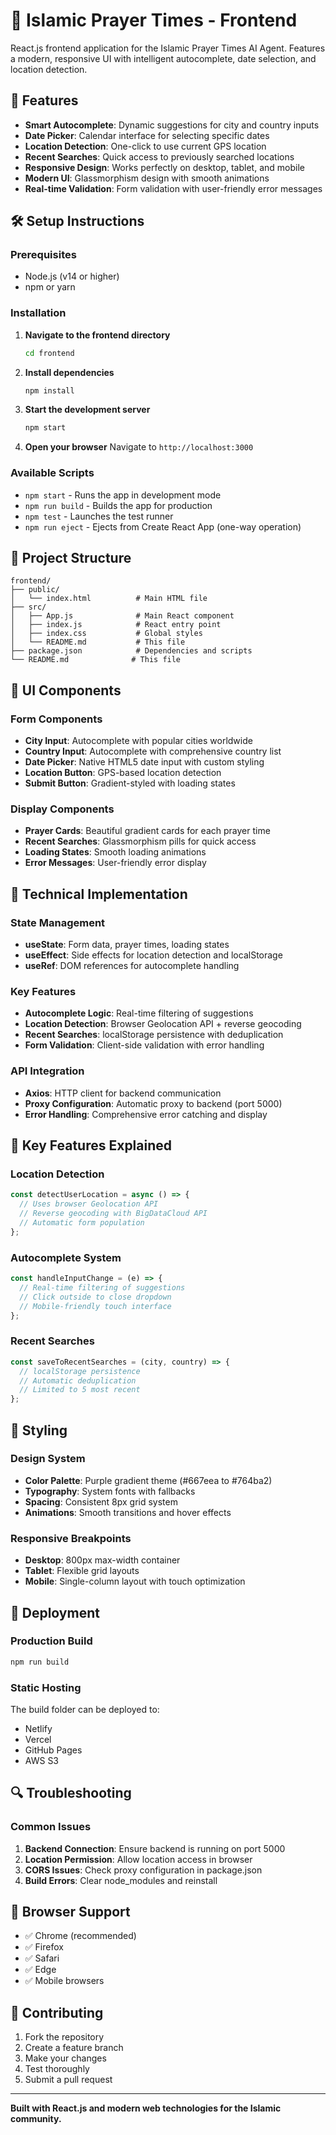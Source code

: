 # 🎨 Islamic Prayer Times - Frontend

React.js frontend application for the Islamic Prayer Times AI Agent. Features a modern, responsive UI with intelligent autocomplete, date selection, and location detection.

## 🚀 Features

- **Smart Autocomplete**: Dynamic suggestions for city and country inputs
- **Date Picker**: Calendar interface for selecting specific dates
- **Location Detection**: One-click to use current GPS location
- **Recent Searches**: Quick access to previously searched locations
- **Responsive Design**: Works perfectly on desktop, tablet, and mobile
- **Modern UI**: Glassmorphism design with smooth animations
- **Real-time Validation**: Form validation with user-friendly error messages

## 🛠️ Setup Instructions

### Prerequisites
- Node.js (v14 or higher)
- npm or yarn

### Installation

1. **Navigate to the frontend directory**
   ```bash
   cd frontend
   ```

2. **Install dependencies**
   ```bash
   npm install
   ```

3. **Start the development server**
   ```bash
   npm start
   ```

4. **Open your browser**
   Navigate to `http://localhost:3000`

### Available Scripts

- `npm start` - Runs the app in development mode
- `npm run build` - Builds the app for production
- `npm test` - Launches the test runner
- `npm run eject` - Ejects from Create React App (one-way operation)

## 📁 Project Structure

```
frontend/
├── public/
│   └── index.html          # Main HTML file
├── src/
│   ├── App.js              # Main React component
│   ├── index.js            # React entry point
│   ├── index.css           # Global styles
│   └── README.md           # This file
├── package.json            # Dependencies and scripts
└── README.md              # This file
```

## 🎨 UI Components

### Form Components
- **City Input**: Autocomplete with popular cities worldwide
- **Country Input**: Autocomplete with comprehensive country list
- **Date Picker**: Native HTML5 date input with custom styling
- **Location Button**: GPS-based location detection
- **Submit Button**: Gradient-styled with loading states

### Display Components
- **Prayer Cards**: Beautiful gradient cards for each prayer time
- **Recent Searches**: Glassmorphism pills for quick access
- **Loading States**: Smooth loading animations
- **Error Messages**: User-friendly error display

## 🔧 Technical Implementation

### State Management
- **useState**: Form data, prayer times, loading states
- **useEffect**: Side effects for location detection and localStorage
- **useRef**: DOM references for autocomplete handling

### Key Features
- **Autocomplete Logic**: Real-time filtering of suggestions
- **Location Detection**: Browser Geolocation API + reverse geocoding
- **Recent Searches**: localStorage persistence with deduplication
- **Form Validation**: Client-side validation with error handling

### API Integration
- **Axios**: HTTP client for backend communication
- **Proxy Configuration**: Automatic proxy to backend (port 5000)
- **Error Handling**: Comprehensive error catching and display

## 🎯 Key Features Explained

### Location Detection
```javascript
const detectUserLocation = async () => {
  // Uses browser Geolocation API
  // Reverse geocoding with BigDataCloud API
  // Automatic form population
};
```

### Autocomplete System
```javascript
const handleInputChange = (e) => {
  // Real-time filtering of suggestions
  // Click outside to close dropdown
  // Mobile-friendly touch interface
};
```

### Recent Searches
```javascript
const saveToRecentSearches = (city, country) => {
  // localStorage persistence
  // Automatic deduplication
  // Limited to 5 most recent
};
```

## 🎨 Styling

### Design System
- **Color Palette**: Purple gradient theme (#667eea to #764ba2)
- **Typography**: System fonts with fallbacks
- **Spacing**: Consistent 8px grid system
- **Animations**: Smooth transitions and hover effects

### Responsive Breakpoints
- **Desktop**: 800px max-width container
- **Tablet**: Flexible grid layouts
- **Mobile**: Single-column layout with touch optimization

## 🚀 Deployment

### Production Build
```bash
npm run build
```

### Static Hosting
The build folder can be deployed to:
- Netlify
- Vercel
- GitHub Pages
- AWS S3

## 🔍 Troubleshooting

### Common Issues
1. **Backend Connection**: Ensure backend is running on port 5000
2. **Location Permission**: Allow location access in browser
3. **CORS Issues**: Check proxy configuration in package.json
4. **Build Errors**: Clear node_modules and reinstall

## 📱 Browser Support

- ✅ Chrome (recommended)
- ✅ Firefox
- ✅ Safari
- ✅ Edge
- ✅ Mobile browsers

## 🤝 Contributing

1. Fork the repository
2. Create a feature branch
3. Make your changes
4. Test thoroughly
5. Submit a pull request

---

**Built with React.js and modern web technologies for the Islamic community.** 